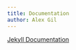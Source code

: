 ```yaml
---
title: Documentation
author: Alex Gil
---
```

[Jekyll Documentation](https://minicomp.github.io/ed/documentation/)